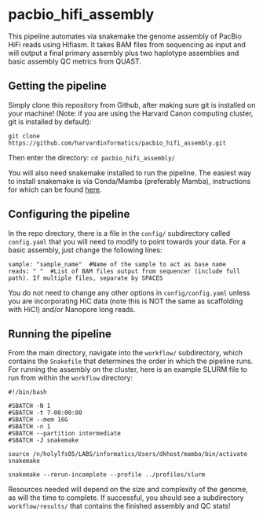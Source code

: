 # pacbio_hifi_assembly
This pipeline automates via snakemake the genome assembly of PacBio HiFi reads using Hifiasm. It takes BAM files from sequencing as input and will output a final primary assembly plus two haplotype assemblies and basic assembly QC metrics from QUAST.  

## Getting the pipeline  
Simply clone this repository from Github, after making sure git is installed on your machine! (Note: if you are using the Harvard Canon computing cluster, git is installed by default):  

`git clone https://github.com/harvardinformatics/pacbio_hifi_assembly.git`  

Then enter the directory: `cd pacbio_hifi_assembly/`  

You will also need snakemake installed to run the pipeline. The easiest way to install snakemake is via Conda/Mamba (preferably Mamba), instructions for which can be found [here](https://snakemake.readthedocs.io/en/stable/getting_started/installation.html). 

## Configuring the pipeline  
In the repo directory, there is a file in the `config/` subdirectory called `config.yaml` that you will need to modify to point towards your data. For a basic assembly, just change the following lines: 

```
sample: "sample_name"  #Name of the sample to act as base name
reads: " "  #List of BAM files output from sequencer (include full path). If multiple files, separate by SPACES
```

You do not need to change any other options in `config/config.yaml` unless you are incorporating HiC data (note this is NOT the same as scaffolding with HiC!) and/or Nanopore long reads.  

## Running the pipeline  
From the main directory, navigate into the `workflow/` subdirectory, which contains the `Snakefile` that determines the order in which the pipeline runs. For running the assembly on the cluster, here is an example SLURM file to run from within the `workflow` directory:

```
#!/bin/bash

#SBATCH -N 1
#SBATCH -t 7-00:00:00
#SBATCH --mem 16G
#SBATCH -n 1
#SBATCH --partition intermediate
#SBATCH -J snakemake

source /n/holylfs05/LABS/informatics/Users/dkhost/mamba/bin/activate snakemake

snakemake --rerun-incomplete --profile ../profiles/slurm
```  

Resources needed will depend on the size and complexity of the genome, as will the time to complete. If successful, you should see a subdirectory `workflow/results/` that contains the finished assembly and QC stats!  